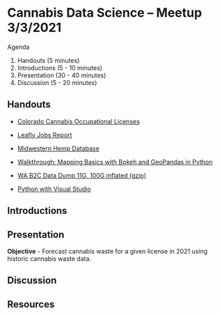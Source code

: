 # Cannabis Data Science – Meetup 3/3/2021

Agenda

1. Handouts (5 minutes)
2. Introductions (5 - 10 minutes)
3. Presentation (30 - 40 minutes)
4. Discussion (5 - 20 minutes)


## Handouts

- [Colorado Cannabis Occupational Licenses](https://data.colorado.gov/Regulations/Professional-and-Occupational-Licenses-in-Colorado/7s5z-vewr)

- [Leafly Jobs Report](https://www.leafly.com/news/industry/cannabis-jobs-report)

- [Midwestern Hemp Database](https://extension.illinois.edu/global/midwestern-hemp-database)
- [Walkthrough: Mapping Basics with Bokeh and GeoPandas in Python](https://towardsdatascience.com/walkthrough-mapping-basics-with-bokeh-and-geopandas-in-python-43f40aa5b7e9)
- [WA B2C Data Dump 11G, 100G inflated (gzip)](https://data.openthc.org/usa-wa-foia-20201231.sqlite.gz)
- [Python with Visual Studio](https://docs.microsoft.com/en-us/visualstudio/python/tutorial-working-with-python-in-visual-studio-step-00-installation?view=vs-2019)

## Introductions


## Presentation

**Objective** - Forecast cannabis waste for a given license in 2021 using historic cannabis waste data.



## Discussion



## Resources


